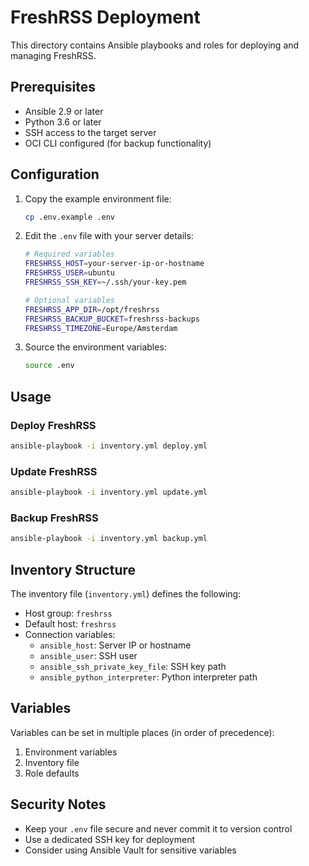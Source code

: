 # FreshRSS Deployment

This directory contains Ansible playbooks and roles for deploying and managing FreshRSS.

## Prerequisites

- Ansible 2.9 or later
- Python 3.6 or later
- SSH access to the target server
- OCI CLI configured (for backup functionality)

## Configuration

1. Copy the example environment file:
   ```bash
   cp .env.example .env
   ```

2. Edit the `.env` file with your server details:
   ```bash
   # Required variables
   FRESHRSS_HOST=your-server-ip-or-hostname
   FRESHRSS_USER=ubuntu
   FRESHRSS_SSH_KEY=~/.ssh/your-key.pem

   # Optional variables
   FRESHRSS_APP_DIR=/opt/freshrss
   FRESHRSS_BACKUP_BUCKET=freshrss-backups
   FRESHRSS_TIMEZONE=Europe/Amsterdam
   ```

3. Source the environment variables:
   ```bash
   source .env
   ```

## Usage

### Deploy FreshRSS
```bash
ansible-playbook -i inventory.yml deploy.yml
```

### Update FreshRSS
```bash
ansible-playbook -i inventory.yml update.yml
```

### Backup FreshRSS
```bash
ansible-playbook -i inventory.yml backup.yml
```

## Inventory Structure

The inventory file (`inventory.yml`) defines the following:

- Host group: `freshrss`
- Default host: `freshrss`
- Connection variables:
  - `ansible_host`: Server IP or hostname
  - `ansible_user`: SSH user
  - `ansible_ssh_private_key_file`: SSH key path
  - `ansible_python_interpreter`: Python interpreter path

## Variables

Variables can be set in multiple places (in order of precedence):
1. Environment variables
2. Inventory file
3. Role defaults

## Security Notes

- Keep your `.env` file secure and never commit it to version control
- Use a dedicated SSH key for deployment
- Consider using Ansible Vault for sensitive variables 
